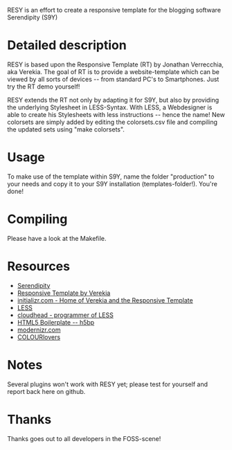 RESY is an effort to create a responsive template for the blogging software Serendipity (S9Y)


# Detailed description

RESY is based upon the Responsive Template (RT) by Jonathan Verrecchia, aka Verekia. The goal of RT is to provide a website-template which can be viewed by all sorts of devices -- from standard PC's to Smartphones. Just try the RT demo yourself!

RESY extends the RT not only by adapting it for S9Y, but also by providing the underlying Stylesheet in LESS-Syntax. With LESS, a Webdesigner is able to create his Stylesheets with less instructions -- hence the name!
New colorsets are simply added by editing the colorsets.csv file and compiling the updated sets using "make colorsets".


# Usage

To make use of the template within S9Y, name the folder "production" to your needs and copy it to your S9Y installation (templates-folder!). You're done!


# Compiling

Please have a look at the Makefile.


# Resources

  - [Serendipity](http://www.s9y.org/)
  - [Responsive Template by Verekia](http://www.initializr.com/try)
  - [initializr.com - Home of Verekia and the Responsive Template](http://www.initializr.com/)
  - [LESS](http://lesscss.org/)
  - [cloudhead - programmer of LESS](http://cloudhead.io/)
  - [HTML5 Boilerplate -- h5bp](http://www.html5boilerplate.com/)
  - [modernizr.com](http://www.modernizr.com/)
  - [COLOURlovers](http://www.colourlovers.com/)


# Notes

Several plugins won't work with RESY yet; please test for yourself and report back here on github.


# Thanks

Thanks goes out to all developers in the FOSS-scene!
